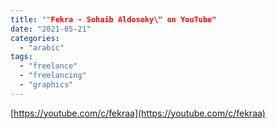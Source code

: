 ```yaml
---
title: ""Fekra - Sohaib Aldosoky\" on YouTube"
date: "2021-05-21"
categories: 
  - "arabic"
tags: 
  - "freelance"
  - "freelancing"
  - "graphics"
---
```


[https://youtube.com/c/fekraa](https://youtube.com/c/fekraa)
